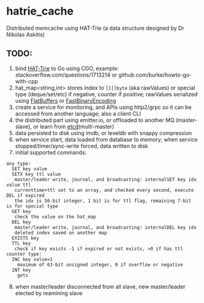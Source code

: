 # hatrie_cache
Distributed memcache using HAT-Trie (a data structure designed by Dr Nikolas Askitis)

## TODO:

1. bind [HAT-Trie](https://github.com/Tessil/hat-trie) to Go using CGO, example: stackoverflow.com/questions/1713214 or github.com/burke/howto-go-with-cpp
2. hat_map<string,int> stores index to `[][]byte` (aka rawValues) or special type (deque/set/etc) if negative, counter if positive; rawValues serialized using [FlatBuffers](github.com/google/flatbuffers) or [FastBinaryEncoding](github.com/chronoxor/FastBinaryEncoding)
3. create a service for monitoring, and APIs using http2/grpc so it can be accessed from another language; also a client CLI
4. the distributed part using emitter.io, or offloaded to another MQ (master-slave), or learn from [etcd](https://github.com/etcd-io/etcd/tree/master/raft)(multi-master)
5. data persisted to disk using lmdb, or leveldb with snappy compression
6. when service start, data loaded from database to memory; when service stopped/timer/sync-write forced, data written to disk
7. initial supported commands:
```
any type:
  SET key value
  SETX key ttl value
   master/leader write, journal, and broadcasting: internalSET key idx value ttl
   currenttime+ttl set to an array, and checked every second, execute DEL if expired
   the idx is 56-bit integer, 1 bit is for ttl flag, remaining 7-bit is for special type
  GET key
   check the value on the hat_map
  DEL key
   master/leader write, journal, and broadcasting: internalDEL key idx
   deleted index saved on another map
  EXISTS key
  TTL key 
   check if key exists -1 if expired or not exists, >0 if has ttl
counter type:
  INC key value=1
    maximum of 63-bit unsigned integer, 0 if overflow or negative
  INT key
    gets
```
8. when master/leader disconnected from all slave, new master/leader elected by reamining slave
